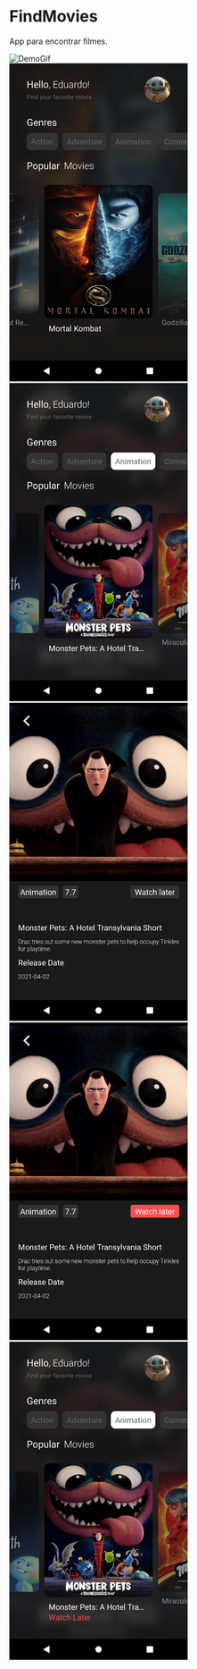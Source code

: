 # FindMovies
App para encontrar filmes.

![DemoGif](./demo/FindMovieVideoDemo.gif)  
  <img src="./demo/Screenshot1.png" width="320" >
  <img src="./demo/Screenshot2.png" width="320" >
  <img src="./demo/Screenshot3.png" width="320" >
  <img src="./demo/Screenshot4.png" width="320" >
  <img src="./demo/Screenshot5.png" width="320" >
  
